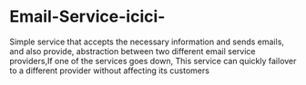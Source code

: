 # Email-Service-icici-
Simple service that accepts the necessary information and sends emails, and also provide, abstraction between two different email service providers,If one of the services goes down, This service can quickly failover to a different provider without affecting its customers
